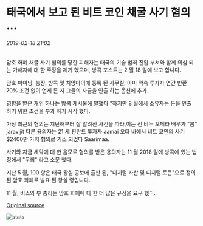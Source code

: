 # 태국에서 보고 된 비트 코인 채굴 사기 혐의 ...

###### 2019-02-18 21:02

암호 화폐 채굴 사기 혐의를 당한 피해자는 태국의 기술 범죄 진압 부서와 함께 의심 되는 가해자에 대 한 주장을 제기 했으며, 방콕 포스트는 2 월 18 일에 보고 합니다.

암호 마이닝. 농장, 방콕 및 치앙마이에 등록 된 사무실, 아마 약속 투자자 연간 반환 70% 조건 없이 언제 든 지 그들의 자금을 인출 하는 옵션에 추가.

영향을 받은 개인 하나는 방콕 게시물에 말했다 "하지만 8 월에서 소유자는 돈을 인출 하기 위한 조건을 부과 하기 시작 했다.

가장 최근의 혐의는 지난해부터 잘 알려진 사건을 따라,이는 전 비누 오페라 배우가 "붐" jaravijit 다른 용의자는 21 세 핀란드 투자자 aamai 오타 바에서 비트 코인의 사기 $2400만 가치 혐의로 기소 되었다 Saarimaa.

사기와 자금 세탁에 대 한 음모로 혐의를 받은 용의자는 11 월 2018 일에 방콕에 있는 법정에서 "무죄" 라고 소문 했다.

지난 5 월, 100 항은 태국 왕실 공보에 출판 된, "디지털 자산 및 디지털 토큰"으로 정의 된 암호 화폐로 발표 된 왕실 령입니다.

11 월, 비스와 부 총리는 암호 화폐에 대 한 더 많은 규정을 요구 했다.

[Original source](https://cointelegraph.com/news/alleged-bitcoin-mining-scam-reported-in-thailand)

![stats](https://c.statcounter.com/11760860/0/a89fa40b/1/ "stats")
